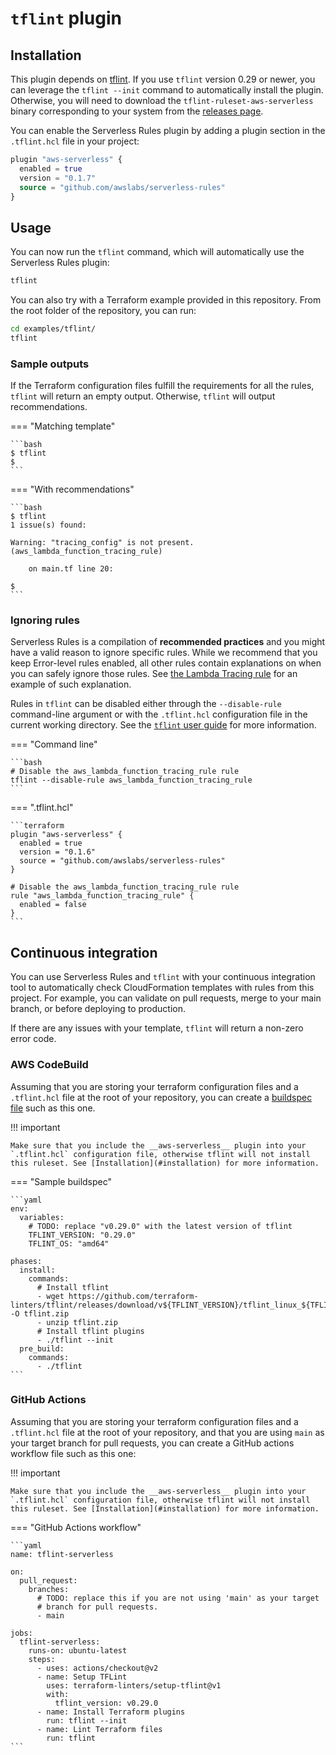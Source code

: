 `tflint` plugin
===============

## Installation

This plugin depends on [tflint](https://github.com/terraform-linters/tflint#installation). If you use `tflint` version 0.29 or newer, you can leverage the `tflint --init` command to automatically install the plugin. Otherwise, you will need to download the `tflint-ruleset-aws-serverless` binary corresponding to your system from the [releases page](https://github.com/awslabs/serverless-rules/releases).

You can enable the Serverless Rules plugin by adding a plugin section in the `.tflint.hcl` file in your project:

```terraform
plugin "aws-serverless" {
  enabled = true
  version = "0.1.7"
  source = "github.com/awslabs/serverless-rules"
}
```

## Usage

You can now run the `tflint` command, which will automatically use the Serverless Rules plugin:

```bash
tflint
```

You can also try with a Terraform example provided in this repository. From the root folder of the repository, you can run:

```bash
cd examples/tflint/
tflint 
```

### Sample outputs

If the Terraform configuration files fulfill the requirements for all the rules, `tflint` will return an empty output. Otherwise, `tflint` will output recommendations.

=== "Matching template"

    ```bash
    $ tflint
    $
    ```

=== "With recommendations"

    ```bash
    $ tflint
    1 issue(s) found:

    Warning: "tracing_config" is not present. (aws_lambda_function_tracing_rule)

        on main.tf line 20:

    $
    ```

### Ignoring rules

Serverless Rules is a compilation of __recommended practices__ and you might have a valid reason to ignore specific rules. While we recommend that you keep Error-level rules enabled, all other rules contain explanations on when you can safely ignore those rules. See [the Lambda Tracing rule](rules/lambda/#tracing) for an example of such explanation.

Rules in `tflint` can be disabled either through the `--disable-rule` command-line argument or with the `.tflint.hcl` configuration file in the current working directory. See the [`tflint` user guide](https://github.com/terraform-linters/tflint/blob/master/docs/user-guide/config.md) for more information.

=== "Command line"

    ```bash
    # Disable the aws_lambda_function_tracing_rule rule
    tflint --disable-rule aws_lambda_function_tracing_rule
    ```

=== ".tflint.hcl"

    ```terraform
    plugin "aws-serverless" {
      enabled = true
      version = "0.1.6"
      source = "github.com/awslabs/serverless-rules"
    }

    # Disable the aws_lambda_function_tracing_rule rule
    rule "aws_lambda_function_tracing_rule" {
      enabled = false
    }
    ```

## Continuous integration

You can use Serverless Rules and `tflint` with your continuous integration tool to automatically check CloudFormation templates with rules from this project. For example, you can validate on pull requests, merge to your main branch, or before deploying to production.

If there are any issues with your template, `tflint` will return a non-zero error code.

### AWS CodeBuild

Assuming that you are storing your terraform configuration files and a `.tflint.hcl` file at the root of your repository, you can create a [buildspec file](https://docs.aws.amazon.com/codebuild/latest/userguide/build-spec-ref.html) such as this one.

!!! important

    Make sure that you include the __aws-serverless__ plugin into your `.tflint.hcl` configuration file, otherwise tflint will not install this ruleset. See [Installation](#installation) for more information.

=== "Sample buildspec"

    ```yaml
    env:
      variables:
        # TODO: replace "v0.29.0" with the latest version of tflint
        TFLINT_VERSION: "0.29.0"
        TFLINT_OS: "amd64"

    phases:
      install:
        commands:
          # Install tflint
          - wget https://github.com/terraform-linters/tflint/releases/download/v${TFLINT_VERSION}/tflint_linux_${TFLINT_OS}.zip -O tflint.zip
          - unzip tflint.zip
          # Install tflint plugins
          - ./tflint --init
      pre_build:
        commands:
          - ./tflint
    ```

### GitHub Actions

Assuming that you are storing your terraform configuration files and a `.tflint.hcl` file at the root of your repository, and that you are using `main` as your target branch for pull requests, you can create a GitHub actions workflow file such as this one:

!!! important

    Make sure that you include the __aws-serverless__ plugin into your `.tflint.hcl` configuration file, otherwise tflint will not install this ruleset. See [Installation](#installation) for more information.

=== "GitHub Actions workflow"

    ```yaml
    name: tflint-serverless

    on:
      pull_request:
        branches:
          # TODO: replace this if you are not using 'main' as your target
          # branch for pull requests.
          - main

    jobs:
      tflint-serverless:
        runs-on: ubuntu-latest
        steps:
          - uses: actions/checkout@v2
          - name: Setup TFLint
            uses: terraform-linters/setup-tflint@v1
            with:
              tflint_version: v0.29.0
          - name: Install Terraform plugins
            run: tflint --init
          - name: Lint Terraform files
            run: tflint
    ```